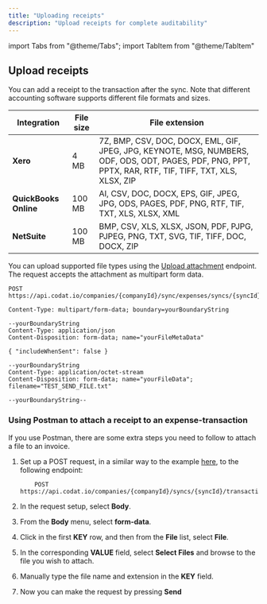 ```yaml
---
title: "Uploading receipts"
description: "Upload receipts for complete auditability"
---
```


import Tabs from "@theme/Tabs";
import TabItem from "@theme/TabItem"

## Upload receipts

You can add a receipt to the transaction after the sync. Note that different accounting software supports different file formats and sizes.

| Integration       | File size | File extension                                                                                                                                               |
|-------------------|-----------|--------------------------------------------------------------------------------------------------------------------------------------------------------------|
| **Xero**              | 4 MB      | 7Z, BMP, CSV, DOC, DOCX, EML, GIF, JPEG, JPG, KEYNOTE, MSG, NUMBERS, ODF,   ODS, ODT, PAGES, PDF, PNG, PPT, PPTX, RAR, RTF, TIF, TIFF, TXT, XLS, XLSX,   ZIP |
| **QuickBooks Online** | 100 MB    | AI, CSV, DOC, DOCX, EPS, GIF, JPEG, JPG, ODS, PAGES, PDF, PNG, RTF, TIF,   TXT, XLS, XLSX, XML                                                               |
| **NetSuite**          | 100 MB    | BMP, CSV, XLS, XLSX, JSON, PDF, PJPG, PJPEG, PNG, TXT, SVG, TIF, TIFF,   DOC, DOCX, ZIP                                                                      |

You can upload supported file types using the [Upload attachment](/sync-for-expenses-api#/operations/upload-attachment) endpoint. The request accepts the attachment as multipart form data.

```http
POST https://api.codat.io/companies/{companyId}/sync/expenses/syncs/{syncId}/transactions/{transactionId}/atachments
```

```
Content-Type: multipart/form-data; boundary=yourBoundaryString

--yourBoundaryString
Content-Type: application/json
Content-Disposition: form-data; name="yourFileMetaData"

{ "includeWhenSent": false }

--yourBoundaryString
Content-Type: application/octet-stream
Content-Disposition: form-data; name="yourFileData"; filename="TEST_SEND_FILE.txt"

--yourBoundaryString--
```

### Using Postman to attach a receipt to an expense-transaction

If you use Postman, there are some extra steps you need to follow to attach a file to an invoice.

1.  Set up a POST request, in a similar way to the example [here](https://postman.codat.io/#f3b78b32-f1a7-4016-b222-fd26efdcc126), to the following endpoint:

    ```http
        POST https://api.codat.io/companies/{companyId}/syncs/{syncId}/transactions/{transactionId}/attachments
    ```
2.  In the request setup, select **Body**.

3.  From the **Body** menu, select **form-data**.

  1.  Click in the first **KEY** row, and then from the **File** list, select **File**.

  2.  In the corresponding **VALUE** field, select **Select Files** and browse to the file you wish to attach.

  3.  Manually type the file name and extension in the **KEY** field.

4.  Now you can make the request by pressing **Send**
